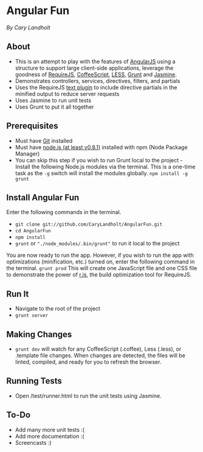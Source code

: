 # Angular Fun
*By Cary Landholt*

## About
* This is an attempt to play with the features of [AngularJS](http://angularjs.org/) using a structure to support large client-side applications, leverage the goodness of [RequireJS](http://requirejs.org/), [CoffeeScript](http://coffeescript.org/), [LESS](http://lesscss.org/), [Grunt](https://github.com/cowboy/grunt) and [Jasmine](http://pivotal.github.com/jasmine/).
* Demonstrates controllers, services, directives, filters, and partials
* Uses the RequireJS [text plugin](http://requirejs.org/docs/api.html#text) to include directive partials in the minified output to reduce server requests
* Uses Jasmine to run unit tests
* Uses Grunt to put it all together

## Prerequisites
* Must have [Git](http://git-scm.com/) installed
* Must have [node.js (at least v0.8.1)](http://nodejs.org/) installed with npm (Node Package Manager)
* You can skip this step if you wish to run Grunt local to the project - Install the following Node.js modules via the terminal.  This is a one-time task as the `-g` switch will install the modules globally.  `npm install -g grunt`

## Install Angular Fun
Enter the following commands in the terminal.
* `git clone git://github.com/CaryLandholt/AngularFun.git`
* `cd AngularFun`
* `npm install`
* `grunt` or `"./node_modules/.bin/grunt"` to run it local to the project

You are now ready to run the app.
However, if you wish to run the app with optimizations (minification, etc.) turned on, enter the following command in the terminal.
`grunt prod`
This will create one JavaScript file and one CSS file to demonstrate the power of [r.js](http://requirejs.org/docs/optimization.html), the build optimization tool for RequireJS.

## Run It
* Navigate to the root of the project
* `grunt server`

## Making Changes
* `grunt dev` will watch for any CoffeeScript (.coffee), Less (.less), or .template file changes.  When changes are detected, the files will be linted, compiled, and ready for you to refresh the browser.

## Running Tests
* Open /test/runner.html to run the unit tests using Jasmine.

## To-Do
* Add many more unit tests :(
* Add more documentation :(
* Screencasts :)